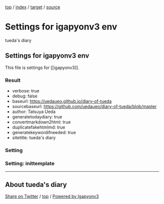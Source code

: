 [top](index.html) / [index](index.html) / [target](https://uedaueo.github.io/diary-of-tueda/settings.html) / [source](https://github.com/uedaueo/diary-of-tueda/blob/master/settings.src.md) 

Settings for igapyonv3 env
=====================================================================================================
tueda's diary

## Settings for igapyonv3 env

This file is settings for [[igapyonv3]].

### Result

* verbose: true
* debug: false
* baseurl: https://uedaueo.github.io/diary-of-tueda
* sourcebaseurl: https://github.com/uedaueo/diary-of-tueda/blob/master
* author: Tatsuya Ueda
* generatetodaydiary: true
* convertmarkdown2html: true
* duplicatefakehtmlmd: true
* generatekeywordifneeded: true
* sitetitle: tueda's diary

### Setting











### Setting: inittemplate



----------------------------------------------------------------------------------------------------

## About tueda's diary

[Share on Twitter](https://twitter.com/intent/tweet?hashtags=tueda%2Cuedaueo&text=Settings+for+igapyonv3+env&url=https%3A%2F%2Fuedaueo.github.io%2Fdiary-of-tueda%2Fsettings.html) / [top](index.html) / [Powered by Igapyonv3](https://github.com/igapyon/igapyonv3)
